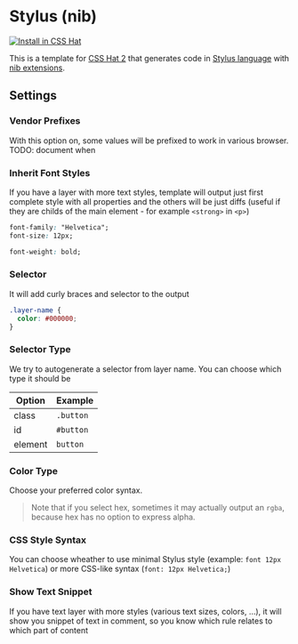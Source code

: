 # Stylus (nib)

[![Install in CSS Hat](http://img.shields.io/badge/install-to%20CSS%20Hat-blue.svg)](http://addons.csshat.com/?install=csshat/language-stylus-nib)

This is a template for [CSS Hat 2](https://csshat.com/) that generates code in [Stylus language](http://learnboost.github.io/stylus/) with [nib extensions](http://visionmedia.github.io/nib/).

## Settings

### Vendor Prefixes

With this option on, some values will be prefixed to work in various browser. TODO: document when

### Inherit Font Styles

If you have a layer with more text styles, template will output just first complete style with all properties and the others will be just diffs (useful if they are childs of the main element - for example `<strong>` in `<p>`)

```css
font-family: "Helvetica";
font-size: 12px;

font-weight: bold;
```

### Selector

It will add curly braces and selector to the output

```css
.layer-name {
  color: #000000;
}
```

<!--### SelectorTextStyle

You can choose text style
-->

### Selector Type

We try to autogenerate a selector from layer name. You can choose which type it should be

| Option | Example |
| ------ | ------- |
| class | `.button` |
| id | `#button` |
| element | `button` |

### Color Type

Choose your preferred color syntax. 

> Note that if you select hex, sometimes it may actually output an `rgba`, because hex has no option to express alpha.

### CSS Style Syntax

You can choose wheather to use minimal Stylus style (example: `font 12px Helvetica`) or more CSS-like syntax (`font: 12px Helvetica;`)

### Show Text Snippet

If you have text layer with more styles (various text sizes, colors, …), it will show you snippet of text in comment, so you know which rule relates to which part of content
